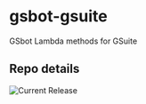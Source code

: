# gsbot-gsuite
GSbot Lambda methods for GSuite

## Repo details

![Current Release](https://img.shields.io/badge/release-v0.3.5-blue)